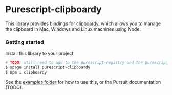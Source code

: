 # Purescript-clipboardy

This library provides bindings for [clipboardy](https://github.com/sindresorhus/clipboardy), which allows you to manage the clipboard in Mac, Windows and Linux machines using Node.

### Getting started

Install this library to your project

```bash
# TODO: still need to add to the purescript-registry and the purescript-package-sets
$ spago install purescript-clipboardy
$ npm i clipboardy
```

See the [examples folder](./examples) for how to use this, or the Pursuit documentation (TODO).